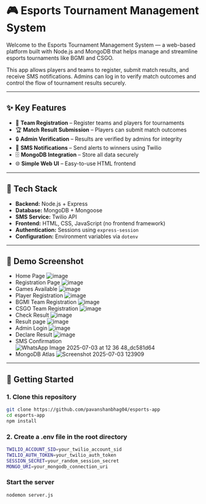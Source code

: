 # 🎮 Esports Tournament Management System

Welcome to the Esports Tournament Management System — a web-based platform built with Node.js and MongoDB that helps manage and streamline esports tournaments like BGMI and CSGO.

This app allows players and teams to register, submit match results, and receive SMS notifications. Admins can log in to verify match outcomes and control the flow of tournament results securely.

---

## ✨ Key Features

- 📝 **Team Registration** – Register teams and players for tournaments
- 🏆 **Match Result Submission** – Players can submit match outcomes
- 🔒 **Admin Verification** – Results are verified by admins for integrity
- 📱 **SMS Notifications** – Send alerts to winners using Twilio
- 🗄️ **MongoDB Integration** – Store all data securely
- 🌐 **Simple Web UI** – Easy-to-use HTML frontend

---

## 🧰 Tech Stack

- **Backend:** Node.js + Express
- **Database:** MongoDB + Mongoose
- **SMS Service:** Twilio API
- **Frontend:** HTML, CSS, JavaScript (no frontend framework)
- **Authentication:** Sessions using `express-session`
- **Configuration:** Environment variables via `dotenv`

---
## 📸 Demo Screenshot
- Home Page
 ![image](https://github.com/user-attachments/assets/18e7c5ee-7b4a-4642-863d-60c8ef6c0657)
- Registration Page
  ![image](https://github.com/user-attachments/assets/519d424b-00f4-4c01-b05c-8792d49dab7d)
- Games Available
  ![image](https://github.com/user-attachments/assets/a0cf00ec-28ea-4360-b65b-640640551be2)
- Player Registration
  ![image](https://github.com/user-attachments/assets/aea89085-bca1-4053-bd24-25cd334a555f)
- BGMI Team Registration
  ![image](https://github.com/user-attachments/assets/b949c6a3-f76c-4563-9e1b-62787ad5f9a3)
- CSGO Team Registration
  ![image](https://github.com/user-attachments/assets/93f33526-7170-4262-8d31-4be10d9193e1)
- Check Result
  ![image](https://github.com/user-attachments/assets/042475ac-2da9-447d-bb29-0a6702a03714)
- Result page
  ![image](https://github.com/user-attachments/assets/4e0a2dc8-2f30-406f-b50c-ac4731d173b8)
- Admin Login
  ![image](https://github.com/user-attachments/assets/f837167b-11d8-4df1-8924-4e9e1ad545dc)
- Declare Result
  ![image](https://github.com/user-attachments/assets/710cc37a-bcab-4a65-874c-7d8dd631e820)
- SMS Confirmation
  ![WhatsApp Image 2025-07-03 at 12 36 48_dc581d64](https://github.com/user-attachments/assets/42763143-9d3d-496e-ac3c-aeab9013261b)
- MongoDB Atlas
  ![Screenshot 2025-07-03 123909](https://github.com/user-attachments/assets/1dead73c-d632-4dee-a1be-28d89cadb886)














---

## 🚀 Getting Started

### 1. Clone this repository

```bash
git clone https://github.com/pavanshanbhag04/esports-app
cd esports-app
npm install

```
### 2. Create a .env file in the root directory
```bash
TWILIO_ACCOUNT_SID=your_twilio_account_sid
TWILIO_AUTH_TOKEN=your_twilio_auth_token
SESSION_SECRET=your_random_session_secret
MONGO_URI=your_mongodb_connection_uri

```

### Start the server
```bash
nodemon server.js
```

